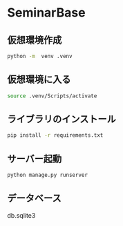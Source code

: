 # SeminarBase

## 仮想環境作成

```bash
python -m  venv .venv
```

## 仮想環境に入る

```bash
source .venv/Scripts/activate
```

## ライブラリのインストール

```bash
pip install -r requirements.txt 
```

## サーバー起動

```bash
python manage.py runserver
```

## データベース

db.sqlite3
